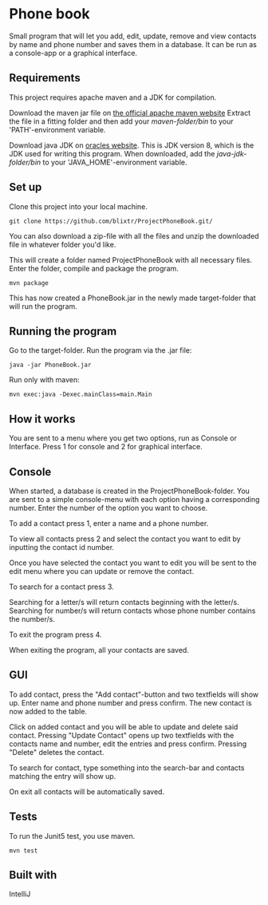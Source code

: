 # Phone book

Small program that will let you add, edit, update, remove and view contacts by name and phone number and saves them in a database.
It can be run as a console-app or a graphical interface.

## Requirements

This project requires apache maven and a JDK for compilation.

Download the maven jar file on [the official apache maven website](https://maven.apache.org/download.cgi)
Extract the file in a fitting folder and then add your *maven-folder/bin* to your 'PATH'-environment variable.

Download java JDK on [oracles website](https://www.oracle.com/technetwork/java/javase/downloads/jdk8-downloads-2133151.html). This
is JDK version 8, which is the JDK used for writing this program. 
When downloaded, add the *java-jdk-folder/bin* to your 'JAVA_HOME'-environment variable.

## Set up

Clone this project into your local machine. 

````
git clone https://github.com/blixtr/ProjectPhoneBook.git/
````
You can also download a zip-file with all the files and unzip the downloaded file in whatever folder you'd like.

This will create a folder named ProjectPhoneBook with all necessary files. Enter the folder, compile and package the program.

````
mvn package
````
This has now created a PhoneBook.jar in the newly made target-folder that will run the program.

## Running the program

Go to the target-folder.
Run the program via the .jar file:

````
java -jar PhoneBook.jar
````
Run only with maven:

````
mvn exec:java -Dexec.mainClass=main.Main
````
## How it works

You are sent to a menu where you get two options, run as Console or Interface. Press 1 for console and 2 for graphical interface.

## Console

When started, a database is created in the ProjectPhoneBook-folder.
You are sent to a simple console-menu with each option having a corresponding number.
Enter the number of the option you want to choose.

To add a contact press 1, enter a name and a phone number.

To view all contacts press 2 and select the contact you want to edit by inputting the contact id number.

Once you have selected the contact you want to edit you will be sent to the edit menu where you can update or remove the contact.

To search for a contact press 3.

Searching for a letter/s will return contacts beginning with the letter/s.
Searching for number/s will return contacts whose phone number contains the number/s.

To exit the program press 4.

When exiting the program, all your contacts are saved.

## GUI

To add contact, press the "Add contact"-button and two textfields will show up. Enter name and phone number and press confirm.
The new contact is now added to the table.

Click on added contact and you will be able to update and delete said contact. Pressing "Update Contact" opens up two textfields
with the contacts name and number, edit the entries and press confirm. Pressing "Delete" deletes the contact.

To search for contact, type something into the search-bar and contacts matching the entry will show up.

On exit all contacts will be automatically saved.

## Tests

To run the Junit5 test, you use maven.
````
mvn test
````
## Built with

IntelliJ




